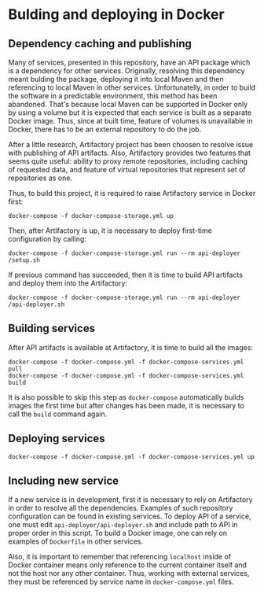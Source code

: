 # Bulding and deploying in Docker

## Dependency caching and publishing

Many of services, presented in this repository,
have an API package which is a dependency for other services.
Originally, resolving this dependency meant bulding the package, deploying it into local Maven
and then referencing to local Maven in other services.
Unfortunatelly, in order to build the software in a predictable environment,
this method has been abandoned.
That's because local Maven can be supported in Docker only by using a volume
but it is expected that each service is built as a separate Docker image.
Thus, since at built time, feature of volumes is unavailable in Docker,
there has to be an external repository to do the job.

After a little research, Artifactory project has been choosen to resolve issue with publishing of API artifacts.
Also, Artifactory provides two features that seems quite useful: ability to proxy remote repositories,
including caching of requested data, and feature of virtual repositories that represent set of repositories as one.

Thus, to build this project, it is required to raise Artifactory service in Docker first:
```
docker-compose -f docker-compose-storage.yml up
```

Then, after Artifactory is up, it is necessary to deploy first-time configuration by calling:
```
docker-compose -f docker-compose-storage.yml run --rm api-deployer /setup.sh
```

If previous command has succeeded, then it is time to build API artifacts and deploy them into the Artifactory:
```
docker-compose -f docker-compose-storage.yml run --rm api-deployer /api-deployer.sh
```

## Building services

After API artifacts is available at Artifactory, it is time to build all the images:
```
docker-compose -f docker-compose.yml -f docker-compose-services.yml pull
docker-compose -f docker-compose.yml -f docker-compose-services.yml build
```

It is also possible to skip this step as `docker-compose` automatically builds images the first time
but after changes has been made, it is necessary to call the `build` command again.

## Deploying services

```
docker-compose -f docker-compose.yml -f docker-compose-services.yml up
```

## Including new service

If a new service is in development, first it is necessary to rely on Artifactory
in order to resolve all the dependencies. Examples of such repository configuration can be found in existing services.
To deploy API of a service, one must edit `api-deployer/api-deployer.sh` and include path to API in proper order in this script.
To build a Docker image, one can rely on examples of `Dockerfile` in other services.

Also, it is important to remember that referencing `localhost` inside of Docker container means only reference to the current container itself and not the host nor any other container. Thus, working with external services, they must be referenced by service name in `docker-compose.yml` files.